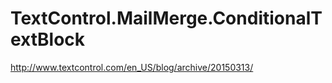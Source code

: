 # TextControl.MailMerge.ConditionalTextBlock
http://www.textcontrol.com/en_US/blog/archive/20150313/
